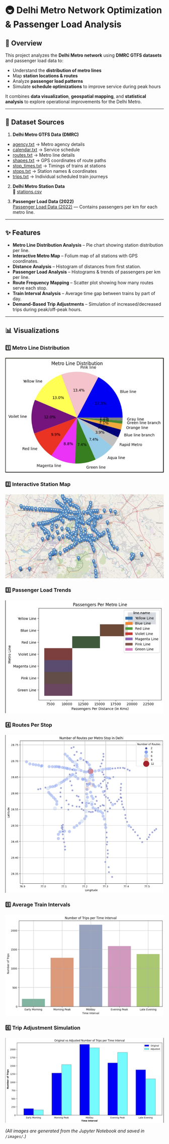 # 🚇 Delhi Metro Network Optimization & Passenger Load Analysis

## 📌 Overview
This project analyzes the **Delhi Metro network** using **DMRC GTFS datasets** and passenger load data to:
- Understand the **distribution of metro lines**
- Map **station locations & routes**
- Analyze **passenger load patterns**
- Simulate **schedule optimizations** to improve service during peak hours

It combines **data visualization**, **geospatial mapping**, and **statistical analysis** to explore operational improvements for the Delhi Metro.

---

## 📂 Dataset Sources

1. **Delhi Metro GTFS Data (DMRC)**

- [agency.txt](datasets/agency.txt) → Metro agency details  
- [calendar.txt](datasets/calendar.txt) → Service schedule  
- [routes.txt](datasets/routes.txt) → Metro line details  
- [shapes.txt](datasets/shapes.txt) → GPS coordinates of route paths  
- [stop_times.txt](datasets/stop_times.txt) → Timings of trains at stations  
- [stops.txt](datasets/stops.txt) → Station names & coordinates  
- [trips.txt](datasets/trips.txt) → Individual scheduled train journeys  
 

2. **Delhi Metro Station Data**  
   🔗 [stations.csv](datasets/Delhi_metro.csv) 

3. **Passenger Load Data (2022)**  
   [Passenger Load Data (2022)](datasets/delhimetropassengersloadperkm.xlsx) — Contains passengers per km for each metro line.

---

## ✨ Features
- **Metro Line Distribution Analysis** – Pie chart showing station distribution per line.
- **Interactive Metro Map** – Folium map of all stations with GPS coordinates.
- **Distance Analysis** – Histogram of distances from first station.
- **Passenger Load Analysis** – Histograms & trends of passengers per km per line.
- **Route Frequency Mapping** – Scatter plot showing how many routes serve each stop.
- **Train Interval Analysis** – Average time gap between trains by part of day.
- **Demand-Based Trip Adjustments** – Simulation of increased/decreased trips during peak/off-peak hours.

---

## 📊 Visualizations

### 1️⃣ Metro Line Distribution
![Metro Line Distribution](images/metro_line_distribution.jpg)

### 2️⃣ Interactive Station Map
![Metro Station Map](images/metro_station_map.jpg)

### 3️⃣ Passenger Load Trends
![Passenger Load](images/passengers_load.jpg)

### 4️⃣ Routes Per Stop
![Routes per Stop](images/routes_per_stop.jpg)

### 5️⃣ Average Train Intervals
![Train Intervals](images/train_intervals.jpg)

### 6️⃣ Trip Adjustment Simulation
![Trip Adjustment](images/trip_adjustments.jpg)

*(All images are generated from the Jupyter Notebook and saved in `/images/`.)*
